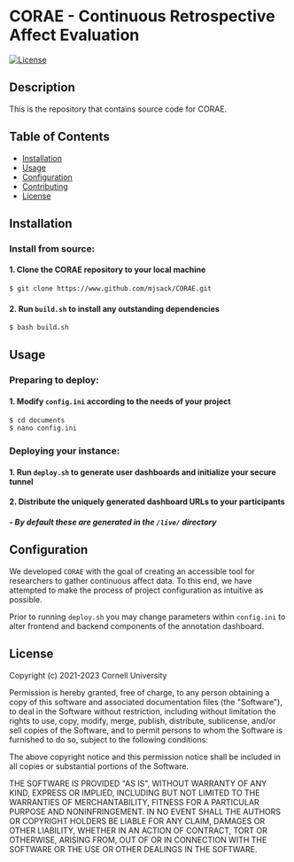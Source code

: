 # **CORAE** - **Co**ntinuous **R**etrospective **A**ffect **E**valuation

[![License](https://img.shields.io/badge/License-MIT-blue.svg)](LICENSE)

## Description

This is the repository that contains source code for CORAE.

## Table of Contents

- [Installation](#installation)
- [Usage](#usage)
- [Configuration](#configuration)
- [Contributing](#contributing)
- [License](#license)

## Installation

### Install from source:

#### 1. Clone the CORAE repository to your local machine

```bash
$ git clone https://www.github.com/mjsack/CORAE.git
```

#### 2. Run <code>build.sh</code> to install any outstanding dependencies

```bash
$ bash build.sh
```

## Usage

### Preparing to deploy:

#### 1. Modify <code>config.ini</code> according to the needs of your project

```bash
$ cd documents
$ nano config.ini
```

### Deploying your instance:

#### 1. Run <code>deploy.sh</code> to generate user dashboards and initialize your secure tunnel

#### 2. Distribute the uniquely generated dashboard URLs to your participants

##### - By default these are generated in the <code>/live/</code> directory

## Configuration

<p>We developed <code>CORAE</code> with the goal of creating an accessible tool for researchers to gather continuous affect data. To this end, we have attempted to make the process of project configuration as intuitive as possible.</p>

<p>Prior to running <code>deploy.sh</code> you may change parameters within <code>config.ini</code> to alter frontend and backend components of the annotation dashboard.</p>

## License

Copyright (c) 2021-2023 Cornell University

Permission is hereby granted, free of charge, to any person obtaining a copy of this software and associated documentation files (the "Software"), to deal in the Software without restriction, including without limitation the rights to use, copy, modify, merge, publish, distribute, sublicense, and/or sell copies of the Software, and to permit persons to whom the Software is
furnished to do so, subject to the following conditions:

The above copyright notice and this permission notice shall be included in all copies or substantial portions of the Software.

THE SOFTWARE IS PROVIDED "AS IS", WITHOUT WARRANTY OF ANY KIND, EXPRESS OR IMPLIED, INCLUDING BUT NOT LIMITED TO THE WARRANTIES OF MERCHANTABILITY, FITNESS FOR A PARTICULAR PURPOSE AND NONINFRINGEMENT. IN NO EVENT SHALL THE AUTHORS OR COPYRIGHT HOLDERS BE LIABLE FOR ANY CLAIM, DAMAGES OR OTHER LIABILITY, WHETHER IN AN ACTION OF CONTRACT, TORT OR OTHERWISE, ARISING FROM, OUT OF OR IN CONNECTION WITH THE SOFTWARE OR THE USE OR OTHER DEALINGS IN THE SOFTWARE.
